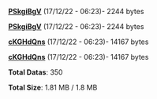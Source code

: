 [**PSkgiBgV**](/data/PSkgiBgV.txt) (17/12/22 - 06:23)- 2244 bytes

[**PSkgiBgV**](/data/PSkgiBgV.txt) (17/12/22 - 06:23)- 2244 bytes

[**cKGHdQns**](/data/cKGHdQns.txt) (17/12/22 - 06:23)- 14167 bytes

[**cKGHdQns**](/data/cKGHdQns.txt) (17/12/22 - 06:23)- 14167 bytes

**Total Datas**: 350

**Total Size**: 1.81 MB / 1.8 MB